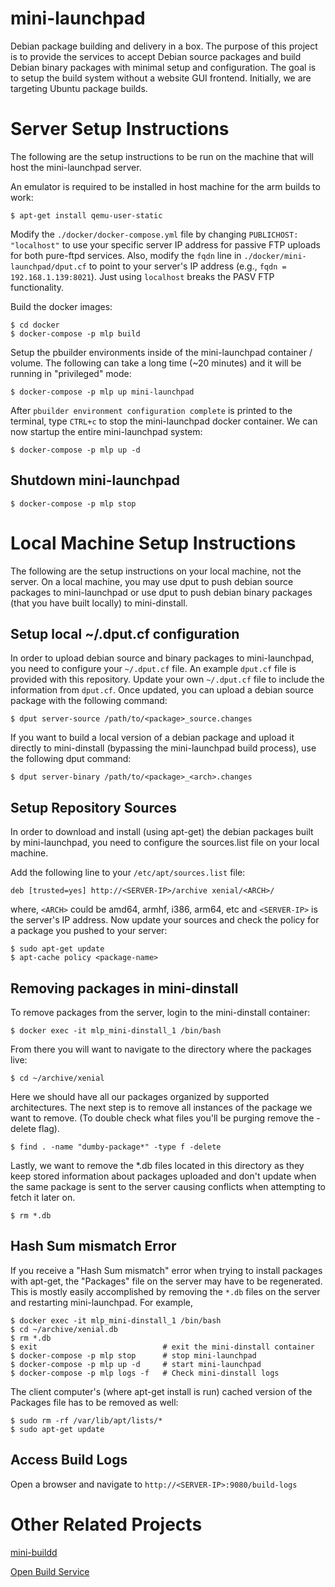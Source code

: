# mini-launchpad

Debian package building and delivery in a box. The purpose of this project is
to provide the services to accept Debian source packages and build Debian
binary packages with minimal setup and configuration. The goal is to setup the
build system without a website GUI frontend. Initially, we are targeting Ubuntu
package builds.

# Server Setup Instructions

The following are the setup instructions to be run on the machine that will
host the mini-launchpad server.

An emulator is required to be installed in host machine for the arm builds to
work:

    $ apt-get install qemu-user-static

Modify the ``./docker/docker-compose.yml`` file by changing ``PUBLICHOST:
"localhost"`` to use your specific server IP address for passive FTP uploads
for both pure-ftpd services. Also, modify the ``fqdn`` line in
``./docker/mini-launchpad/dput.cf`` to point to your server's IP address (e.g.,
``fqdn = 192.168.1.139:8021``). Just using ``localhost`` breaks the PASV FTP
functionality.

Build the docker images:

    $ cd docker
    $ docker-compose -p mlp build

Setup the pbuilder environments inside of the mini-launchpad container /
volume.  The following can take a long time (~20 minutes) and it will be
running in "privileged" mode:

    $ docker-compose -p mlp up mini-launchpad

After ``pbuilder environment configuration complete`` is printed to the
terminal, type ``CTRL+c`` to stop the mini-launchpad docker container. We can
now startup the entire mini-launchpad system:

    $ docker-compose -p mlp up -d

## Shutdown mini-launchpad

    $ docker-compose -p mlp stop

# Local Machine Setup Instructions

The following are the setup instructions on your local machine, not the
server. On a local machine, you may use dput to push debian source packages to
mini-launchpad or use dput to push debian binary packages (that you have built
locally) to mini-dinstall.

## Setup local ~/.dput.cf configuration

In order to upload debian source and binary packages to mini-launchpad, you
need to configure your ``~/.dput.cf`` file.  An example ``dput.cf`` file is
provided with this repository. Update your own ``~/.dput.cf`` file to include
the information from ``dput.cf``. Once updated, you can upload a debian source
package with the following command:

    $ dput server-source /path/to/<package>_source.changes

If you want to build a local version of a debian package and upload it directly
to mini-dinstall (bypassing the mini-launchpad build process), use the
following dput command:

    $ dput server-binary /path/to/<package>_<arch>.changes

## Setup Repository Sources

In order to download and install (using apt-get) the debian packages built by
mini-launchpad, you need to configure the sources.list file on your local
machine.

Add the following line to your ``/etc/apt/sources.list`` file:

    deb [trusted=yes] http://<SERVER-IP>/archive xenial/<ARCH>/

where, ``<ARCH>`` could be amd64, armhf, i386, arm64, etc and ``<SERVER-IP>``
is the server's IP address. Now update your sources and check the policy for a
package you pushed to your server:

    $ sudo apt-get update
    $ apt-cache policy <package-name>

## Removing packages in mini-dinstall

To remove packages from the server, login to the mini-dinstall container:

    $ docker exec -it mlp_mini-dinstall_1 /bin/bash

From there you will want to navigate to the directory where the packages live:

    $ cd ~/archive/xenial

Here we should have all our packages organized by supported architectures. The
next step is to remove all instances of the package we want to remove. (To
double check what files you'll be purging remove the -delete flag).

    $ find . -name "dumby-package*" -type f -delete

Lastly, we want to remove the *.db files located in this directory as they keep
stored information about packages uploaded and don't update when the same
package is sent to the server causing conflicts when attempting to fetch it
later on.

    $ rm *.db

## Hash Sum mismatch Error

If you receive a "Hash Sum mismatch" error when trying to install packages with
apt-get, the "Packages" file on the server may have to be regenerated. This is
mostly easily accomplished by removing the ``*.db`` files on the server and
restarting mini-launchpad. For example,

    $ docker exec -it mlp_mini-dinstall_1 /bin/bash
    $ cd ~/archive/xenial.db
    $ rm *.db
    $ exit                            # exit the mini-dinstall container
    $ docker-compose -p mlp stop      # stop mini-launchpad
    $ docker-compose -p mlp up -d     # start mini-launchpad
    $ docker-compose -p mlp logs -f   # Check mini-dinstall logs

The client computer's (where apt-get install is run) cached version of the
Packages file has to be removed as well:

    $ sudo rm -rf /var/lib/apt/lists/*
    $ sudo apt-get update

## Access Build Logs

Open a browser and navigate to ``http://<SERVER-IP>:9080/build-logs``

# Other Related Projects

[mini-buildd](http://mini-buildd.installiert.net/)

[Open Build Service](http://openbuildservice.org/)
